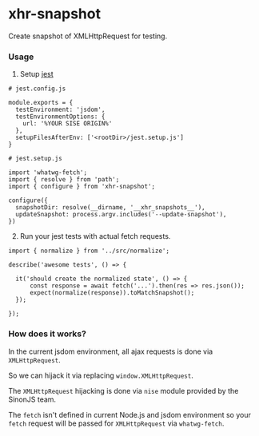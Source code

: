 # xhr-snapshot

Create snapshot of XMLHttpRequest for testing.


### Usage

1. Setup [jest](https://jestjs.io)

```tsx
# jest.config.js

module.exports = {
  testEnvironment: 'jsdom',
  testEnvironmentOptions: {
    url: '%YOUR SISE ORIGIN%'
  },
  setupFilesAfterEnv: ['<rootDir>/jest.setup.js']
}
```

```tsx
# jest.setup.js

import 'whatwg-fetch';
import { resolve } from 'path';
import { configure } from 'xhr-snapshot';

configure({
  snapshotDir: resolve(__dirname, '__xhr_snapshots__'),
  updateSnapshot: process.argv.includes('--update-snapshot'),
})
```

2. Run your jest tests with actual fetch requests.

```tsx
import { normalize } from '../src/normalize';

describe('awesome tests', () => {

  it('should create the normalized state', () => {
      const response = await fetch('...').then(res => res.json());
      expect(normalize(response)).toMatchSnapshot();
  });

});
```

### How does it works?

In the current jsdom environment, all ajax requests is done via `XMLHttpRequest`.

So we can hijack it via replacing `window.XMLHttpRequest`.

The `XMLHttpRequest` hijacking is done via `nise` module provided by the SinonJS team.

The `fetch` isn't defined in current Node.js and jsdom environment so your `fetch` request will be passed for `XMLHttpRequest` via `whatwg-fetch`.

